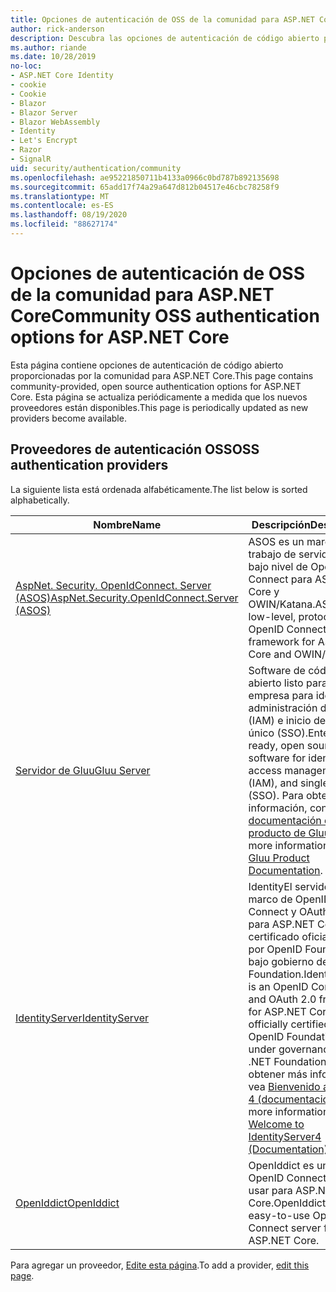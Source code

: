 ```yaml
---
title: Opciones de autenticación de OSS de la comunidad para ASP.NET Core
author: rick-anderson
description: Descubra las opciones de autenticación de código abierto para ASP.NET Core.
ms.author: riande
ms.date: 10/28/2019
no-loc:
- ASP.NET Core Identity
- cookie
- Cookie
- Blazor
- Blazor Server
- Blazor WebAssembly
- Identity
- Let's Encrypt
- Razor
- SignalR
uid: security/authentication/community
ms.openlocfilehash: ae95221850711b4133a0966c0bd787b892135698
ms.sourcegitcommit: 65add17f74a29a647d812b04517e46cbc78258f9
ms.translationtype: MT
ms.contentlocale: es-ES
ms.lasthandoff: 08/19/2020
ms.locfileid: "88627174"
---
```

# <a name="community-oss-authentication-options-for-aspnet-core"></a><span data-ttu-id="f532f-103">Opciones de autenticación de OSS de la comunidad para ASP.NET Core</span><span class="sxs-lookup"><span data-stu-id="f532f-103">Community OSS authentication options for ASP.NET Core</span></span>

<span data-ttu-id="f532f-104">Esta página contiene opciones de autenticación de código abierto proporcionadas por la comunidad para ASP.NET Core.</span><span class="sxs-lookup"><span data-stu-id="f532f-104">This page contains community-provided, open source authentication options for ASP.NET Core.</span></span> <span data-ttu-id="f532f-105">Esta página se actualiza periódicamente a medida que los nuevos proveedores están disponibles.</span><span class="sxs-lookup"><span data-stu-id="f532f-105">This page is periodically updated as new providers become available.</span></span>

## <a name="oss-authentication-providers"></a><span data-ttu-id="f532f-106">Proveedores de autenticación OSS</span><span class="sxs-lookup"><span data-stu-id="f532f-106">OSS authentication providers</span></span>

<span data-ttu-id="f532f-107">La siguiente lista está ordenada alfabéticamente.</span><span class="sxs-lookup"><span data-stu-id="f532f-107">The list below is sorted alphabetically.</span></span>

| <span data-ttu-id="f532f-108">Nombre</span><span class="sxs-lookup"><span data-stu-id="f532f-108">Name</span></span> | <span data-ttu-id="f532f-109">Descripción</span><span class="sxs-lookup"><span data-stu-id="f532f-109">Description</span></span> |
| ---- | ----------- |
| [<span data-ttu-id="f532f-110">AspNet. Security. OpenIdConnect. Server (ASOS)</span><span class="sxs-lookup"><span data-stu-id="f532f-110">AspNet.Security.OpenIdConnect.Server (ASOS)</span></span>](https://github.com/aspnet-contrib/AspNet.Security.OpenIdConnect.Server) | <span data-ttu-id="f532f-111">ASOS es un marco de trabajo de servidor de bajo nivel de OpenID Connect para ASP.NET Core y OWIN/Katana.</span><span class="sxs-lookup"><span data-stu-id="f532f-111">ASOS is a low-level, protocol-first OpenID Connect server framework for ASP.NET Core and OWIN/Katana.</span></span> |
| [<span data-ttu-id="f532f-112">Servidor de Gluu</span><span class="sxs-lookup"><span data-stu-id="f532f-112">Gluu Server</span></span>](https://gluu.org/) | <span data-ttu-id="f532f-113">Software de código abierto listo para la empresa para identidad, administración de acceso (IAM) e inicio de sesión único (SSO).</span><span class="sxs-lookup"><span data-stu-id="f532f-113">Enterprise ready, open source software for identity, access management (IAM), and single sign-on (SSO).</span></span> <span data-ttu-id="f532f-114">Para obtener más información, consulte la [documentación del producto de Gluu](https://gluu.org/docs/).</span><span class="sxs-lookup"><span data-stu-id="f532f-114">For more information, see the [Gluu Product Documentation](https://gluu.org/docs/).</span></span> |
| [<span data-ttu-id="f532f-115">IdentityServer</span><span class="sxs-lookup"><span data-stu-id="f532f-115">IdentityServer</span></span>](https://identityserver.io/) | <span data-ttu-id="f532f-116">IdentityEl servidor es un marco de OpenID Connect y OAuth 2,0 para ASP.NET Core, certificado oficialmente por OpenID Foundation y bajo gobierno de .NET Foundation.</span><span class="sxs-lookup"><span data-stu-id="f532f-116">IdentityServer is an OpenID Connect and OAuth 2.0 framework for ASP.NET Core, officially certified by the OpenID Foundation and under governance of the .NET Foundation.</span></span> <span data-ttu-id="f532f-117">Para obtener más información, vea [Bienvenido a Identity 4 (documentación)](https://identityserver4.readthedocs.io/en/latest/).</span><span class="sxs-lookup"><span data-stu-id="f532f-117">For more information, see [Welcome to IdentityServer4 (Documentation)](https://identityserver4.readthedocs.io/en/latest/).</span></span> |
| [<span data-ttu-id="f532f-118">OpenIddict</span><span class="sxs-lookup"><span data-stu-id="f532f-118">OpenIddict</span></span>](https://github.com/openiddict/openiddict-core) | <span data-ttu-id="f532f-119">OpenIddict es un servidor OpenID Connect fácil de usar para ASP.NET Core.</span><span class="sxs-lookup"><span data-stu-id="f532f-119">OpenIddict is an easy-to-use OpenID Connect server for ASP.NET Core.</span></span> |

<span data-ttu-id="f532f-120">Para agregar un proveedor, [Edite esta página](https://github.com/login?return_to=https%3A%2F%2Fgithub.com%2Faspnet%2FDocs%2Fedit%2Fmaster%2Faspnetcore%2Fsecurity%2Fauthentication%2Fcommunity.md).</span><span class="sxs-lookup"><span data-stu-id="f532f-120">To add a provider, [edit this page](https://github.com/login?return_to=https%3A%2F%2Fgithub.com%2Faspnet%2FDocs%2Fedit%2Fmaster%2Faspnetcore%2Fsecurity%2Fauthentication%2Fcommunity.md).</span></span>
